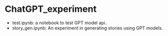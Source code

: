 # ChatGPT_experiment

* test.ipynb: a notebook to test GPT model api.. 
* story_gen.ipynb: An experiment in generating stories using GPT models. 

